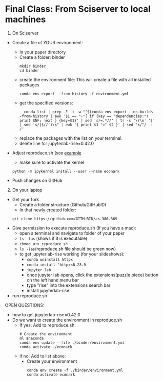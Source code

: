 # Final Class: From Sciserver to local machines

1. On Sciserver
- Create a file of YOUR environment:
    - In your paper directory
    - Create a folder: binder 
        ```
        mkdir binder
        cd binder
        ```
    - create the environment file: This will create a file with all installed packages
        ```
        conda env export --from-history -f environment.yml
        ```
    - get the specified versions:
      ```
        conda list | grep -E -i -w "^$(conda env export --no-builds --from-history | awk '$1 == "-"{ if (key == "dependencies:") print $NF; next } {key=$1}' | sed 's/=.*//' | tr -s '\r\n' '|' | sed 's/|$//')\s" | awk '{ print $1 "=" $2 }' | sed 's/^/  - /'
      ```
    - replace the packages with the list on your terminal.
    - delete line for jupyterlab-rise=0.42.0

- Adjust reproduce.sh (see [example](../../contrib/AMonninger/Paper_Rescheduled/reproduce.sh)
    - make sure to activate the kernel
    ```
    python -m ipykernel install --user --name econark
    ```
- Push changes on GitHub

2. On your laptop
- Get your fork
    - Create a folder structure (Github/GitHubID)
    - In that newly created folder:
    ```
    git clone https://github.com/GITHUBID/as.380.369
    ```
- Give permission to execute reproduce.sh (If you have a mac):
    - open a terminal and navigate to folder of your paper
    - ```ls -las``` (shows if it is executable)
    - ```chmod u+x reproduce.sh ```
    - ```ls -las```(reproduce.sh file should be green now)
    - to get jupyterlab-rise working (for your slideshows):
      - ```conda uninstall httpx```
      - ```conda install "httpx<0.28.0```
      - ```jupyter lab```
      - once jupyter lab opens, click the extensions(puzzle piece) button on the left hand menu bar
      - type "rise" into the extensions search bar
      - install jupyterlab-rise
- run reproduce.sh

OPEN QUESTIONS:
- how to get jupyterlab-rise=0.42.0
- Do we want to create the environment in reproduce.sh
  - If yes: Add to reproduce.sh:
    ```
    # Create the environment
    ml anaconda
    conda env update --file ./binder/environment.yml
    conda activate ./econark
    ```
  - if no: Add to list above:
    - Create your environment
      ```
      conda env create -f ./binder/environment.yml
      conda activate econark
      ```
